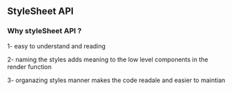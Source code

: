 ## StyleSheet API 

### Why styleSheet API ?
1- easy to understand and reading  

2- naming the styles adds meaning to the low level components in the render function 

3- organazing styles manner makes the code readale and easier to maintian
